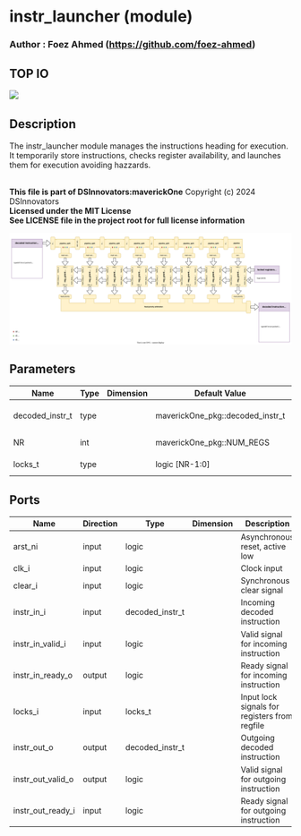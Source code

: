 # instr_launcher (module)

### Author : Foez Ahmed (https://github.com/foez-ahmed)

## TOP IO
<img src="./instr_launcher_top.svg">

## Description

The instr_launcher module manages the instructions heading for execution. It temporarily store
instructions, checks register availability, and launches them for execution avoiding hazzards.

<br>**This file is part of DSInnovators:maverickOne**
Copyright (c) 2024 DSInnovators
<br>**Licensed under the MIT License**
<br>**See LICENSE file in the project root for full license information**

<img src="./instr_launcher_des.svg">

## Parameters
|Name|Type|Dimension|Default Value|Description|
|-|-|-|-|-|
|decoded_instr_t|type||maverickOne_pkg::decoded_instr_t| Type for decoded instructions|
|NR|int||maverickOne_pkg::NUM_REGS| Number of registers|
|locks_t|type||logic [NR-1:0]| Type for lock signals|

## Ports
|Name|Direction|Type|Dimension|Description|
|-|-|-|-|-|
|arst_ni|input|logic||Asynchronous reset, active low|
|clk_i|input|logic||Clock input|
|clear_i|input|logic||Synchronous clear signal|
|instr_in_i|input|decoded_instr_t||Incoming decoded instruction|
|instr_in_valid_i|input|logic||Valid signal for incoming instruction|
|instr_in_ready_o|output|logic||Ready signal for incoming instruction|
|locks_i|input|locks_t||Input lock signals for registers from regfile|
|instr_out_o|output|decoded_instr_t||Outgoing decoded instruction|
|instr_out_valid_o|output|logic||Valid signal for outgoing instruction|
|instr_out_ready_i|input|logic||Ready signal for outgoing instruction|
